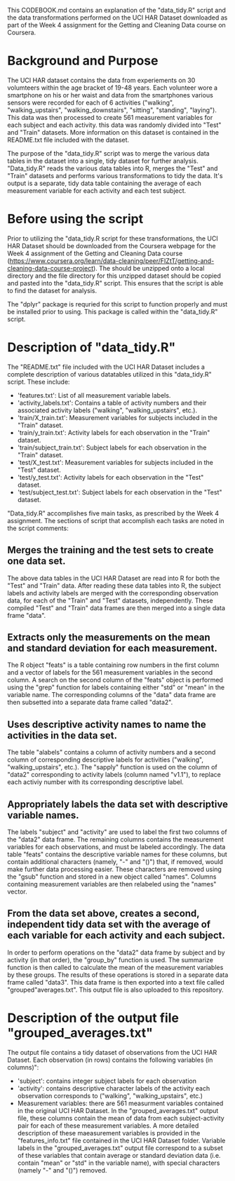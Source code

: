 This CODEBOOK.md contains an explanation of the "data_tidy.R" script and the data transformations performed on the UCI HAR Dataset downloaded as part of the Week 4 assignment for the Getting and Cleaning Data course on Coursera.

# Background and Purpose
The UCI HAR dataset contains the data from experiements on 30 volumteers within the age bracket of 19-48 years.  Each volunteer wore a smartphone on his or her waist and data from the smartphones various sensors were recorded for each of 6 activities ("walking", "walking_upstairs", "walking_downstairs", "sitting", "standing", "laying").  This data was then processed to create 561 measurement variables for each subject and each activity.  this data was randomly divided into "Test" and "Train" datasets.  More information on this dataset is contained in the README.txt file included with the dataset.

The purpose of the "data_tidy.R" script was to merge the various data tables in the dataset into a single,  tidy dataset for further analysis.  "Data_tidy.R" reads the various data tables into R, merges the "Test" and "Train" datasets and performs various transformations to tidy the data.  It's output is a separate, tidy data table containing the average of each measurement variable for each activity and each test subject.

# Before using the script
Prior to utilizing the "data_tidy.R script for these transformations, the UCI HAR Dataset should be downloaded from the Coursera webpage for the Week 4 assignment of the Getting and Cleaning Data course (https://www.coursera.org/learn/data-cleaning/peer/FIZtT/getting-and-cleaning-data-course-project).  The should be unzipped onto a local directory and the file directory for this unzipped dataset should be copied and pasted into the "data_tidy.R" script.  This ensures that the script is able to find the dataset for analysis.

The "dplyr" package is requried for this script to function properly and must be installed prior to using.  This package is called within the "data_tidy.R" script.

# Description of "data_tidy.R"
The "README.txt" file included with the UCI HAR Dataset includes a complete description of various datatables utilized in this "data_tidy.R" script.  These include:

* 'features.txt': List of all measurement variable labels.
* 'activity_labels.txt': Contains a table of activity numbers and their associated activity labels ("walking", "walking_upstairs", etc.).
* 'train/X_train.txt': Measurement variables for subjects included in the "Train" dataset.
* 'train/y_train.txt': Activity labels for each observation in the "Train" dataset.
* 'train/subject_train.txt': Subject labels for each observation in the "Train" dataset.
* 'test/X_test.txt': Measurement variables for subjects included in the "Test" dataset.
* 'test/y_test.txt': Activity labels for each observation in the "Test" dataset.
* 'test/subject_test.txt': Subject labels for each observation in the "Test" dataset.

"Data_tidy.R" accomplishes five main tasks, as prescribed by the Week 4 assignment.  The sections of script that accomplish each tasks are noted in the script comments:

## Merges the training and the test sets to create one data set.
The above data tables in the UCI HAR Dataset are read into R for both the "Test" and "Train" data.  After reading these data tables into R, the subject labels and activity labels are merged with the corresponding observation data, for each of the "Train" and "Test" datasets, independently.  These compiled "Test" and "Train" data frames are then merged into a single data frame "data".

## Extracts only the measurements on the mean and standard deviation for each measurement.
The R object "feats" is a table containing row numbers in the first column and a vector of labels for the 561 measurement variables in the second column.  A search on the second column of the "feats" object is performed using the "grep" function for labels containing either "std" or "mean" in the variable name.  The corresponding columns of the "data" data frame are then subsetted into a separate data frame called "data2".

## Uses descriptive activity names to name the activities in the data set.
The table "alabels" contains a column of activity numbers and a second column of corresponding descriptive labels for activities ("walking", "walking_upstairs", etc.).  The "sapply" function is used on the column of "data2" corresponding to activity labels (column named "v1.1"), to replace each activiy number with its corresponding descriptive label.

## Appropriately labels the data set with descriptive variable names.
The labels "subject" and "activity" are used to label the first two columns of the "data2" data frame.  The remaining columns contains the measurement variables for each observations, and must be labeled accordingly.  The data table "feats" contains the descriptive variable names for these columns, but contain additional characters (namely, "-" and "()") that, if removed, would make further data processing easier.  These characters are removed using the "gsub" function and stored in a new object called "names".  Columns containing measurement variables are then relabeled using the "names" vector.

## From the data set above, creates a second, independent tidy data set with the average of each variable for each activity and each subject.

In order to perform operations on the "data2" data frame by subject and by activity (in that order), the "group_by" function is used.  The summarize function is then called to calculate the mean of the measurement variables by these groups.  The results of these operations is stored in a separate data frame called "data3".  This data frame is then exported into a text file called "grouped"averages.txt".  This output file is also uploaded to this repository.

# Description of the output file "grouped_averages.txt"
The output file contains a tidy dataset of observations from the UCI HAR Dataset.  Each observation (in rows) contains the following variables (in columns)":

* 'subject': contains integer subject labels for each observation
* 'activity': contains descriptive character labels of the activity each observation corresponds to ("walking", "walking_upstairs", etc.)
* Measurement variables: there are 561 measurment variables contained in the original UCI HAR Dataset.  In the "grouped_averages.txt" output file, these columns contain the mean of data from each subject-activity pair for each of these measurement variables.  A more detailed description of these maeasurement variables is provided in the "features_info.txt" file contained in the UCI HAR Dataset folder.  Variable labels in the "grouped_averages.txt" output file correspond to a subset of these variables that contain average or standard deviation data (i.e. contain "mean" or "std" in the variable name), with special characters (namely "-" and "()") removed.
